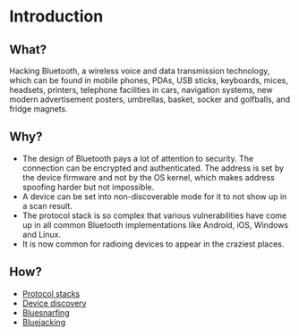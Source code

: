 # Introduction

## What?

Hacking Bluetooth, a wireless voice and data transmission technology, which can be found in
mobile phones, PDAs, USB sticks, keyboards, mices, headsets, printers, telephone facilities in cars, navigation 
systems, new modern advertisement posters, umbrellas, basket, socker and golfballs, and fridge magnets.

## Why?

* The design of Bluetooth pays a lot of attention to security. The connection can be encrypted and authenticated. 
The address is set by the device firmware and not by the OS kernel, which makes address spoofing harder 
but not impossible. 
* A device can be set into non-discoverable mode for it to not show up in a scan result.
* The protocol stack is so complex that various vulnerabilities have come up in all common Bluetooth implementations 
like Android, iOS, Windows and Linux. 
* It is now common for radioing devices to appear in the craziest places. 

## How?

* [Protocol stacks](protocol-stacks.md)
* [Device discovery](discovery.md)
* [Bluesnarfing](bluesnarfing.md)
* [Bluejacking](bluejacking.md)


